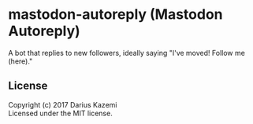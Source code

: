 # mastodon-autoreply (Mastodon Autoreply)

A bot that replies to new followers, ideally saying "I've moved! Follow me (here)."

## License
Copyright (c) 2017 Darius Kazemi  
Licensed under the MIT license.
